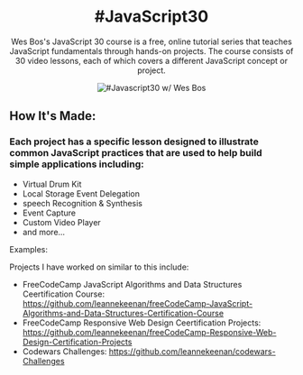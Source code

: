 <h1 align="center">#JavaScript30</h1>

<p align="center">
Wes Bos's JavaScript 30 course is a free, online tutorial series that teaches JavaScript fundamentals 
through hands-on projects. The course consists of 30 video lessons, each of which covers a different 
JavaScript concept or project.
</p>


<p align="center">
     <img src="https://res.cloudinary.com/wesbos/image/fetch/w_700,q_auto,f_auto/https://courses.wesbos.com/images/JS3-social-share.png" alt="#Javascript30 w/ Wes Bos">
</p>

<h2>
How It's Made:
</h2>
<h3>Each project has a specific lesson designed to illustrate common JavaScript practices that are used to help
build simple applications including:</h3>
<ul>
   <li>Virtual Drum Kit</li>
   <li>Local Storage Event Delegation</li>
   <li>speech Recognition & Synthesis</li>
   <li>Event Capture</li>
   <li>Custom Video Player</li>
   <li>and more...</li>
</ul>


Examples:
</h2>

<p>
Projects I have worked on similar to this include:
</p>

<ul>
   <li> 
	FreeCodeCamp JavaScript Algorithms and Data Structures Ceertification Course: 
	<a href="https://github.com/leannekeenan/freeCodeCamp-JavaScript-Algorithms-and-Data-Structures-Certification-Course">
	https://github.com/leannekeenan/freeCodeCamp-JavaScript-Algorithms-and-Data-Structures-Certification-Course</a>
   </li>

  <li> 
	FreeCodeCamp Responsive Web Design Ceertification Projects: 
	<a href="https://github.com/leannekeenan/freeCodeCamp-Responsive-Web-Design-Certification-Projects">
	https://github.com/leannekeenan/freeCodeCamp-Responsive-Web-Design-Certification-Projects</a>
   </li>

  <li> 
	Codewars Challenges: 
	<a href="https://github.com/leannekeenan/Codewars-Challenges">
	https://github.com/leannekeenan/codewars-Challenges</a>
   </li>
</ul>
